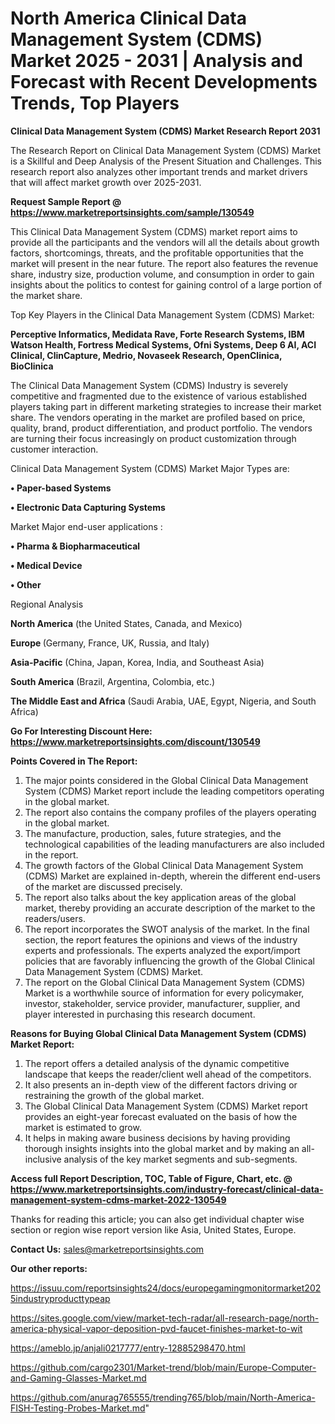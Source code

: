# North America Clinical Data Management System (CDMS) Market 2025 - 2031 | Analysis and Forecast with Recent Developments Trends, Top Players

<strong>Clinical Data Management System (CDMS) Market Research Report 2031</strong>

The Research Report on Clinical Data Management System (CDMS) Market is a Skillful and Deep Analysis of the Present Situation and Challenges. This research report also analyzes other important trends and market drivers that will affect market growth over 2025-2031.

<strong>Request Sample Report @ <a href=https://www.marketreportsinsights.com/sample/130549>https://www.marketreportsinsights.com/sample/130549</a></strong>

This Clinical Data Management System (CDMS) market report aims to provide all the participants and the vendors will all the details about growth factors, shortcomings, threats, and the profitable opportunities that the market will present in the near future. The report also features the revenue share, industry size, production volume, and consumption in order to gain insights about the politics to contest for gaining control of a large portion of the market share.

Top Key Players in the Clinical Data Management System (CDMS) Market:

<strong>Perceptive Informatics, Medidata Rave, Forte Research Systems, IBM Watson Health, Fortress Medical Systems, Ofni Systems, Deep 6 AI, ACI Clinical, ClinCapture, Medrio, Novaseek Research, OpenClinica, BioClinica</strong>

The Clinical Data Management System (CDMS) Industry is severely competitive and fragmented due to the existence of various established players taking part in different marketing strategies to increase their market share. The vendors operating in the market are profiled based on price, quality, brand, product differentiation, and product portfolio. The vendors are turning their focus increasingly on product customization through customer interaction.

Clinical Data Management System (CDMS) Market Major Types are:

<strong>• Paper-based Systems

• Electronic Data Capturing Systems</strong>

Market Major end-user applications :

<strong>• Pharma & Biopharmaceutical

• Medical Device

• Other</strong>

Regional Analysis

</u><strong><b>North America</b></strong> (the United States, Canada, and Mexico)

<strong><b>Europe </b></strong>(Germany, France, UK, Russia, and Italy)

<strong><b>Asia-Pacific</b></strong> (China, Japan, Korea, India, and Southeast Asia)

<strong><b>South America</b></strong> (Brazil, Argentina, Colombia, etc.)

<strong><b>The Middle East and Africa</b></strong> (Saudi Arabia, UAE, Egypt, Nigeria, and South Africa)

<strong>Go For Interesting Discount Here: <a href=https://www.marketreportsinsights.com/discount/130549>https://www.marketreportsinsights.com/discount/130549</a></strong>

<strong>Points Covered in The Report:</strong>
<ol>
  <li>The major points considered in the Global Clinical Data Management System (CDMS) Market report include the leading competitors operating in the global market.</li>
  <li>The report also contains the company profiles of the players operating in the global market.</li>
  <li>The manufacture, production, sales, future strategies, and the technological capabilities of the leading manufacturers are also included in the report.</li>
  <li>The growth factors of the Global Clinical Data Management System (CDMS) Market are explained in-depth, wherein the different end-users of the market are discussed precisely.</li>
  <li>The report also talks about the key application areas of the global market, thereby providing an accurate description of the market to the readers/users.</li>
  <li>The report incorporates the SWOT analysis of the market. In the final section, the report features the opinions and views of the industry experts and professionals. The experts analyzed the export/import policies that are favorably influencing the growth of the Global Clinical Data Management System (CDMS) Market.</li>
  <li>The report on the Global Clinical Data Management System (CDMS) Market is a worthwhile source of information for every policymaker, investor, stakeholder, service provider, manufacturer, supplier, and player interested in purchasing this research document.</li>
</ol>
<strong>Reasons for Buying Global Clinical Data Management System (CDMS) Market Report:</strong>

<ol>
  <li>The report offers a detailed analysis of the dynamic competitive landscape that keeps the reader/client well ahead of the competitors.</li>
  <li>It also presents an in-depth view of the different factors driving or restraining the growth of the global market.</li>
  <li>The Global Clinical Data Management System (CDMS) Market report provides an eight-year forecast evaluated on the basis of how the market is estimated to grow.</li>
  <li>It helps in making aware business decisions by having providing thorough insights insights into the global market and by making an all-inclusive analysis of the key market segments and sub-segments.</li>
</ol>
<strong>Access full Report Description, TOC, Table of Figure, Chart, etc. @ <a href=https://www.marketreportsinsights.com/industry-forecast/clinical-data-management-system-cdms-market-2022-130549>https://www.marketreportsinsights.com/industry-forecast/clinical-data-management-system-cdms-market-2022-130549</a></strong>


Thanks for reading this article; you can also get individual chapter wise section or region wise report version like Asia, United States, Europe.

<strong>Contact Us:</strong>
sales@marketreportsinsights.com

<strong>Our other reports:</strong>

<a href=https://issuu.com/reportsinsights24/docs/europegamingmonitormarket2025industryproducttypeap>https://issuu.com/reportsinsights24/docs/europegamingmonitormarket2025industryproducttypeap</a>

<a href=https://sites.google.com/view/market-tech-radar/all-research-page/north-america-physical-vapor-deposition-pvd-faucet-finishes-market-to-wit>https://sites.google.com/view/market-tech-radar/all-research-page/north-america-physical-vapor-deposition-pvd-faucet-finishes-market-to-wit</a>

<a href=https://ameblo.jp/anjali0217777/entry-12885298470.html>https://ameblo.jp/anjali0217777/entry-12885298470.html</a>

<a href=https://github.com/cargo2301/Market-trend/blob/main/Europe-Computer-and-Gaming-Glasses-Market.md>https://github.com/cargo2301/Market-trend/blob/main/Europe-Computer-and-Gaming-Glasses-Market.md</a>

<a href=https://github.com/anurag765555/trending765/blob/main/North-America-FISH-Testing-Probes-Market.md>https://github.com/anurag765555/trending765/blob/main/North-America-FISH-Testing-Probes-Market.md</a>"

